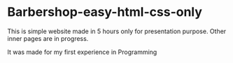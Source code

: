 # Barbershop-easy-html-css-only
This is simple website made in 5 hours only for presentation purpose.
Other inner pages are in progress.

It was made for my first experience in Programming 
